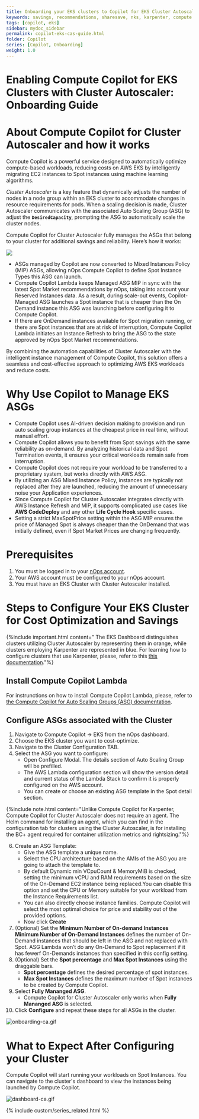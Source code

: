 ```yaml
---
title: Onboarding your EKS clusters to Copilot for EKS Cluster Autoscaler
keywords: savings, recommendations, sharesave, nks, karpenter, compute copilot
tags: [copilot, eks]
sidebar: mydoc_sidebar
permalink: copilot-eks-cas-guide.html
folder: Copilot
series: [Copilot, Onboarding]
weight: 1.0
---
```



# Enabling Compute Copilot for EKS Clusters with Cluster Autoscaler: Onboarding Guide

# **About Compute Copilot for Cluster Autoscaler and how it works**

Compute Copilot is a powerful service designed to automatically optimize compute-based workloads, reducing costs on AWS EKS by intelligently migrating EC2 instances to Spot instances using machine learning algorithms.

*Cluster Autoscaler* is a key feature that dynamically adjusts the number of nodes in a node group within an EKS cluster to accommodate changes in resource requirements for pods. When a scaling decision is made, Cluster Autoscaler communicates with the associated Auto Scaling Group (ASG) to adjust the **`DesiredCapacity`**, prompting the ASG to automatically scale the cluster nodes.

Compute Copilot for Cluster Autoscaler fully manages the ASGs that belong to your cluster for additional savings and reliability. Here’s how it works:

![](/tmpimg/managed_asg_diagram.png)

- ASGs managed by Copilot are now converted to Mixed Instances Policy (MIP) ASGs, allowing nOps Compute Copilot to define Spot Instance Types this ASG can launch.
- Compute Copilot Lambda keeps Managed ASG MIP in sync with the latest Spot Market recommendations by nOps, taking into account your Reserved Instances data. As a result, during scale-out events, Copilot-Managed ASG launches a Spot instance that is cheaper than the On Demand instance this ASG was launching before configuring it to Compute Copilot.
- If there are OnDemand instances available for Spot migration running, or there are Spot instances that are at risk of interruption, Compute Copilot Lambda initiates an Instance Refresh to bring the ASG to the state approved by nOps Spot Market recommendations.

By combining the automation capabilities of Cluster Autoscaler with the intelligent instance management of Compute Copilot, this solution offers a seamless and cost-effective approach to optimizing AWS EKS workloads and reduce costs.

# Why Use Copilot to Manage EKS ASGs

- Compute Copilot uses AI-driven decision making to provision and run auto scaling group instances at the cheapest price in real time, without manual effort.
- Compute Copilot allows you to benefit from Spot savings with the same reliability as on-demand. By analyzing historical data and Spot Termination events, it ensures your critical workloads remain safe from interruption. 
- Compute Copilot does not require your workload to be transferred to a proprietary system, but works directly with AWS ASG.
- By utilizing an ASG Mixed Instance Policy, instances are typically not replaced after they are launched, reducing the amount of unnecessary noise your Application experiences.
- Since Compute Copilot for Cluster Autoscaler integrates directly with AWS Instance Refresh and MIP, it supports complicated use cases like **AWS CodeDeploy** and any other **Life Cycle Hook** specific cases.
- Setting a strict MaxSpotPrice setting within the ASG MIP ensures the price of Managed Spot is always cheaper than the OnDemand that was initially defined, even if Spot Market Prices are changing frequently.

# Prerequisites

1. You must be logged in to your [nOps account](https://app.nops.io/accounts/signin/).
2. Your AWS account must be configured to your nOps account.
3. You must have an EKS Cluster with Cluster Autoscaler installed.

# ****Steps to Configure Your EKS Cluster for Cost Optimization and Savings****

{%include important.html content="
The EKS Dashboard distinguishes clusters utilizing Cluster Autoscaler by representing them in orange, while clusters employing Karpenter are represented in blue. For learning how to configure clusters that use Karpenter, please, refer to this [this documentation](https://help.nops.io/copilot-eks-onboarding.html)."%}


## Install Compute Copilot Lambda

For instrunctions on how to install Compute Copilot Lambda, please, refer to [the Compute Copilot for Auto Scaling Groups (ASG) documentation](https://help.nops.io/copilot-asg-onboarding.html?#prerequisites).

## Configure ASGs associated with the Cluster

1. Navigate to Compute Copilot → EKS from the nOps dashboard.
2. Choose the EKS cluster you want to cost-optimize.
3. Navigate to the Cluster Configuration TAB.
5. Select the ASG you want to configure:
    - Open Configure Modal. The details section of Auto Scaling Group will be prefilled. 
    - The AWS Lambda configuration section will show the version detail and current status of the Lambda Stack to confirm it is properly configured on the AWS account.
    - You can create or choose an existing ASG template in the Spot detail section.


{%include note.html content="Unlike Compute Copilot for Karpenter, Compute Copilot for Cluster Autoscaler does not require an agent. The Helm command for installing an agent, which you can find in the configuration tab for clusters using the Cluster Autoscaler, is for installing the BC+ agent required for container utilization metrics and rightsizing."%}

6. Create an ASG Template:
    - Give the ASG template a unique name.
    - Select the CPU architecture based on the AMIs of the ASG you are going to attach the template to.
    - By default Dynamic min VCpuCount & MemoryMiB is checked, setting the minimum vCPU and RAM requirements based on the size of the On-Demand EC2 instance being replaced.You can disable this option and set the CPU or Memory suitable for your workload from the Instance Requirements list.
    - You can also directly choose instance families. Compute Copilot will select the most optimal choice for price and stability out of the provided options.
    - Now click **Create**
7. (Optional) Set the **Minimum Number of On-demand Instances**
**Minimum Number of On-Demand Instances** defines the number of On-Demand instances that should be left in the ASG and not replaced with Spot. ASG Lambda won’t do any On-Demand to Spot replacement if it has fewerf On-Demands instances than specified in this config setting.
8. (Optional) Set the **Spot percentage** and **Max Spot Instances** using the draggable bars.
    - **Spot percentage** defines the desired percentage of spot instances.
    - **Max Spot Instances** defines the maximum number of Spot instances to be created by Compute Copilot.
9. Select **Fully Mananged ASG**.
    - Compute Copilot for Cluster Autoscaler only works when **Fully Mananged ASG** is selected.
10. Click **Configure** and repeat these steps for all ASGs in the cluster.

![onboarding-ca.gif](/tmpimg/onboarding-ca.gif)

# What to Expect After Configuring your Cluster

Compute Copilot will start running your workloads on Spot Instances. You can navigate to the cluster's dashboard to view the instances being launched by Compute Copilot.

![dashboard-ca.gif](/tmpimg/dashboard-ca.gif)

{% include custom/series_related.html %}